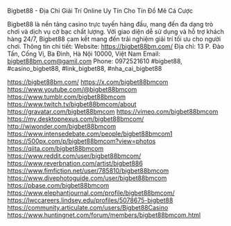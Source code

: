 Bigbet88 - Địa Chỉ Giải Trí Online Uy Tín Cho Tín Đồ Mê Cá Cược

Bigbet88 là nền tảng casino trực tuyến hàng đầu, mang đến đa dạng trò chơi và dịch vụ cờ bạc chất lượng. Với giao diện dễ sử dụng và hỗ trợ khách hàng 24/7, Bigbet88 cam kết mang đến trải nghiệm giải trí tối ưu cho người chơi.
Thông tin chi tiết:
Website: https://bigbet88bm.com/
Địa chỉ: 13 P. Đào Tấn, Cống Vị, Ba Đình, Hà Nội 10000, Việt Nam
Email: bigbet88bm.com@gamil.com
Phone: 0972521610
#bigbet88, #casino_bigbet88, #link_bigbet88, #nha_cai_bigbet88

https://bigbet88bm.com/
https://x.com/bigbet88bmcom
https://www.youtube.com/@bigbet88bmcom
https://www.tumblr.com/bigbet88bmcom
https://www.twitch.tv/bigbet88bmcom/about
https://gravatar.com/bigbet88bmcom
https://vimeo.com/bigbet88bmcom
https://my.desktopnexus.com/bigbet88bmcom/
http://wiwonder.com/bigbet88bmcom
https://www.intensedebate.com/people/bigbet88bmcom1
https://500px.com/p/bigbet88bmcom?view=photos
https://qiita.com/bigbet88bmcom
https://www.reddit.com/user/bigbet88bmcom/
https://www.reverbnation.com/artist/bigbet886
https://www.fimfiction.net/user/785810/bigbet88bmcom
https://www.divephotoguide.com/user/bigbet88bmcom
https://pbase.com/bigbet88bmcom
https://www.elephantjournal.com/profile/bigbet88bmcom/
https://lwccareers.lindsey.edu/profiles/5078675-bigbet88
https://community.articulate.com/users/Bigbet88Casino
https://www.huntingnet.com/forum/members/bigbet88bmcom.html